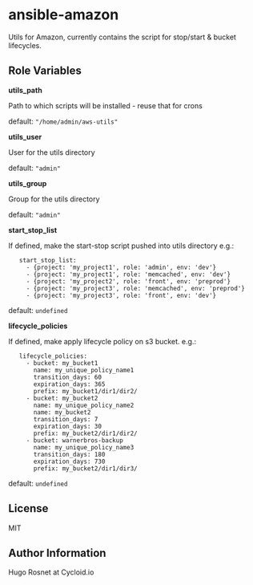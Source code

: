 ansible-amazon
==============

Utils for Amazon, currently contains the script for stop/start &amp; bucket lifecycles.

Role Variables
--------------

**utils_path**

   Path to which scripts will be installed - reuse that for crons

   default: ``"/home/admin/aws-utils"``

**utils_user**

   User for the utils directory

   default: ``"admin"``

**utils_group**

   Group for the utils directory

   default: ``"admin"``

**start_stop_list**

   If defined, make the start-stop script pushed into utils directory
   e.g.:
```
   start_stop_list:
     - {project: 'my_project1', role: 'admin', env: 'dev'}
     - {project: 'my_project1', role: 'memcached', env: 'dev'}
     - {project: 'my_project2', role: 'front', env: 'preprod'}
     - {project: 'my_project3', role: 'memcached', env: 'preprod'}
     - {project: 'my_project3', role: 'front', env: 'dev'}
```

   default: ``undefined``

**lifecycle_policies**

   If defined, make apply lifecycle policy on s3 bucket.
   e.g.:
```
   lifecycle_policies:
     - bucket: my_bucket1
       name: my_unique_policy_name1
       transition_days: 60
       expiration_days: 365
       prefix: my_bucket1/dir1/dir2/
     - bucket: my_bucket2
       name: my_unique_policy_name2
       name: my_bucket2
       transition_days: 7
       expiration_days: 30
       prefix: my_bucket2/dir1/dir2/
     - bucket: warnerbros-backup
       name: my_unique_policy_name3
       transition_days: 180
       expiration_days: 730
       prefix: my_bucket2/dir1/dir3/
```

   default: ``undefined``

License
-------

MIT

Author Information
------------------

Hugo Rosnet at Cycloid.io
